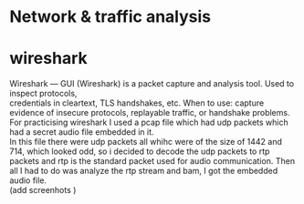 # Network & traffic analysis
# wireshark
Wireshark — GUI (Wireshark) is a packet capture and analysis tool. Used to inspect protocols,  
credentials in cleartext, TLS handshakes, etc.
When to use: capture evidence of insecure protocols, replayable traffic, or handshake problems.  
For practicising wireshark I used a pcap file which had udp packets which had a secret audio file embedded in it.  
In this file there were udp packets all whihc were of the size of 1442 and 714, which looked odd, so i decided to decode the udp packets to rtp packets and rtp is the standard packet used for audio communication. 
Then all I had to do was analyze the rtp stream and bam, I got the embedded audio file.  
(add screenhots )
